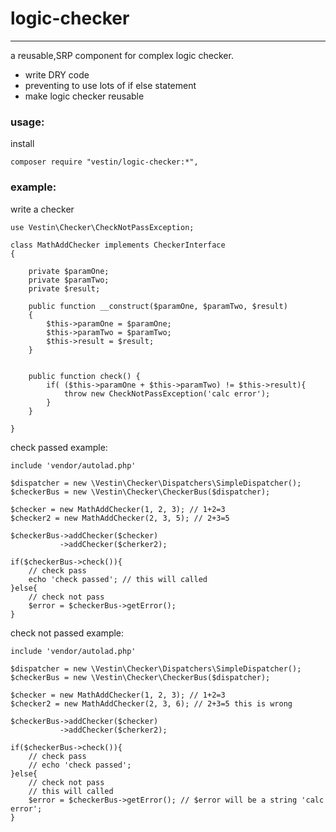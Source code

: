 # logic-checker
----
a reusable,SRP component for complex logic checker.
* write DRY code
* preventing to use lots of if else statement
* make logic checker reusable

### usage:
install
```
composer require "vestin/logic-checker:*",
```
### example:
write a checker
```
use Vestin\Checker\CheckNotPassException;

class MathAddChecker implements CheckerInterface
{

    private $paramOne;
    private $paramTwo;
    private $result;

    public function __construct($paramOne, $paramTwo, $result)
    {
        $this->paramOne = $paramOne;
        $this->paramTwo = $paramTwo;
        $this->result = $result;
    }


    public function check() {
        if( ($this->paramOne + $this->paramTwo) != $this->result){
            throw new CheckNotPassException('calc error');
        }
    }

}
```

check passed example:
```
include 'vendor/autolad.php'

$dispatcher = new \Vestin\Checker\Dispatchers\SimpleDispatcher();
$checkerBus = new \Vestin\Checker\CheckerBus($dispatcher);

$checker = new MathAddChecker(1, 2, 3); // 1+2=3
$checker2 = new MathAddChecker(2, 3, 5); // 2+3=5

$checkerBus->addChecker($checker)
           ->addChecker($cherker2);
    
if($checkerBus->check()){
    // check pass
    echo 'check passed'; // this will called
}else{
    // check not pass
    $error = $checkerBus->getError();
}
```

check not passed example:
```
include 'vendor/autolad.php'

$dispatcher = new \Vestin\Checker\Dispatchers\SimpleDispatcher();
$checkerBus = new \Vestin\Checker\CheckerBus($dispatcher);

$checker = new MathAddChecker(1, 2, 3); // 1+2=3
$checker2 = new MathAddChecker(2, 3, 6); // 2+3=5 this is wrong

$checkerBus->addChecker($checker)
           ->addChecker($cherker2);
    
if($checkerBus->check()){
    // check pass
    // echo 'check passed';
}else{
    // check not pass
    // this will called
    $error = $checkerBus->getError(); // $error will be a string 'calc error';
}
```